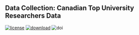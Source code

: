 ## Data Collection: Canadian Top University Researchers Data
[![license](https://img.shields.io/badge/License-CC%20BY%204.0-red?style=flat-square)](https://creativecommons.org/licenses/by/4.0/)
[![download](https://img.shields.io/badge/Dataset-Kaggle-20BEFF?style=flat-square)](https://www.kaggle.com/datasets/armiro/researchers-data-from-top-canadian-universities)
![doi](https://img.shields.io/badge/DOI-10.34740/kaggle/ds/4920572-cc8e35?style=flat-square)

